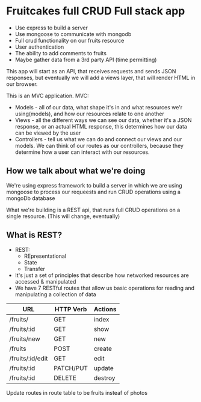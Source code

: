 # Fruitcakes full CRUD Full stack app

- Use express to build a server
- Use mongoose to communicate with mongodb
- Full crud functionality on our fruits resource
- User authentication
- The ability to add comments to fruits
- Maybe gather data from a 3rd party API (time permitting)

This app will start as an API, that receives requests and sends JSON responses, but eventually we will add a views layer, that will render HTML in our browser. 

This is an MVC application. 
MVC: 
- Models - all of our data, what shape it's in and what resources we'r using(models), and how our resources relate to one another
- Views - all the different ways we can see our data, whether it's a JSON response, or an actual HTML response, this determines how our data can be viewed by the user
- Controllers - tell us what we can do and connect our views and our models. We can think of our routes as our controllers, because they determine how a user can interact with our resources.

## How we talk about what we're doing
We're using express framework to build a server in which we are using mongoose to process our requeests and run CRUD operations using a mongoDb database

What we're building is a REST api, that runs full CRUD operations on a single resource. (This will change, eventually)

## What is REST?
- REST:
    - REpresentational 
    - State
    - Transfer
- It's just a set of principles that describe how networked resources are accessed & manipulated
- We have 7 RESTful routes that allow us basic operations for reading and manipulating a collection of data

| **URL**              | **HTTP Verb** |**Actions**|
|----------------------|---------------|-----------|
| /fruits/             | GET           | index
| /fruits/:id          | GET           | show
| /fruits/new          | GET           | new
| /fruits              | POST          | create
| /fruits/:id/edit     | GET           | edit
| /fruits/:id          | PATCH/PUT     | update
| /fruits/:id          | DELETE        | destroy

Update routes in route table to be fruits insteaf of photos

